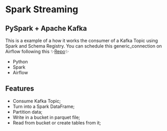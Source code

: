 # Spark Streaming
## PySpark + Apache Kafka

This is a example of a how it works the consumer of a Kafka Topic using Spark and Schema Registry. You can schedule this generic_connection on Airflow following this ✨[Repo](https://github.com/pedrogfx/airflow-docker/blob/main/airflow/dags/dag_kafka_avro.py#L78)✨

- Python
- Spark
- Airflow

## Features
- Consume Kafka Topic;
- Turn into a Spark DataFrame;
- Partition data;
- Write in a bucket in parquet file;
- Read from bucket or create tables from it;
